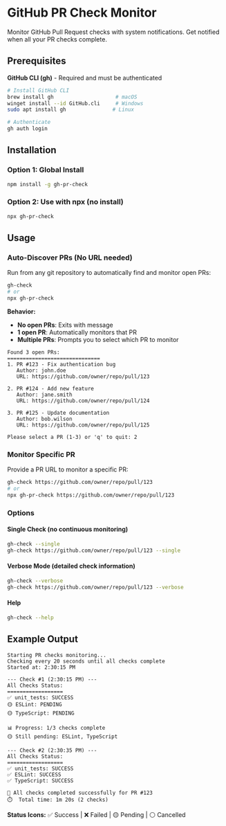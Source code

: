 # GitHub PR Check Monitor

Monitor GitHub Pull Request checks with system notifications. Get notified when all your PR checks complete.

## Prerequisites

**GitHub CLI (gh)** - Required and must be authenticated

```bash
# Install GitHub CLI
brew install gh                    # macOS
winget install --id GitHub.cli     # Windows
sudo apt install gh               # Linux

# Authenticate
gh auth login
```

## Installation

### Option 1: Global Install

```bash
npm install -g gh-pr-check
```

### Option 2: Use with npx (no install)

```bash
npx gh-pr-check
```

## Usage

### Auto-Discover PRs (No URL needed)

Run from any git repository to automatically find and monitor open PRs:

```bash
gh-check
# or
npx gh-pr-check
```

**Behavior:**

- **No open PRs**: Exits with message
- **1 open PR**: Automatically monitors that PR
- **Multiple PRs**: Prompts you to select which PR to monitor

```
Found 3 open PRs:
==============================
1. PR #123 - Fix authentication bug
   Author: john.doe
   URL: https://github.com/owner/repo/pull/123

2. PR #124 - Add new feature
   Author: jane.smith
   URL: https://github.com/owner/repo/pull/124

3. PR #125 - Update documentation
   Author: bob.wilson
   URL: https://github.com/owner/repo/pull/125

Please select a PR (1-3) or 'q' to quit: 2
```

### Monitor Specific PR

Provide a PR URL to monitor a specific PR:

```bash
gh-check https://github.com/owner/repo/pull/123
# or
npx gh-pr-check https://github.com/owner/repo/pull/123
```

### Options

#### Single Check (no continuous monitoring)

```bash
gh-check --single
gh-check https://github.com/owner/repo/pull/123 --single
```

#### Verbose Mode (detailed check information)

```bash
gh-check --verbose
gh-check https://github.com/owner/repo/pull/123 --verbose
```

#### Help

```bash
gh-check --help
```

## Example Output

```
Starting PR checks monitoring...
Checking every 20 seconds until all checks complete
Started at: 2:30:15 PM

--- Check #1 (2:30:15 PM) ---
All Checks Status:
==================
✅ unit_tests: SUCCESS
🟡 ESLint: PENDING
🟡 TypeScript: PENDING

📊 Progress: 1/3 checks complete
🟡 Still pending: ESLint, TypeScript

--- Check #2 (2:30:35 PM) ---
All Checks Status:
==================
✅ unit_tests: SUCCESS
✅ ESLint: SUCCESS
✅ TypeScript: SUCCESS

🎉 All checks completed successfully for PR #123
⏱️  Total time: 1m 20s (2 checks)
```

**Status Icons:** ✅ Success | ❌ Failed | 🟡 Pending | ⚪ Cancelled
